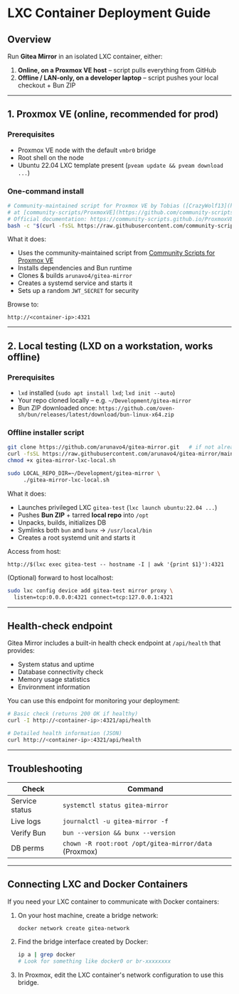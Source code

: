 # LXC Container Deployment Guide

## Overview
Run **Gitea Mirror** in an isolated LXC container, either:

1. **Online, on a Proxmox VE host** – script pulls everything from GitHub
2. **Offline / LAN-only, on a developer laptop** – script pushes your local checkout + Bun ZIP

---

## 1. Proxmox VE (online, recommended for prod)

### Prerequisites
* Proxmox VE node with the default `vmbr0` bridge
* Root shell on the node
* Ubuntu 22.04 LXC template present (`pveam update && pveam download ...`)

### One-command install

```bash
# Community-maintained script for Proxmox VE by Tobias ([CrazyWolf13](https://github.com/CrazyWolf13))
# at [community-scripts/ProxmoxVE](https://github.com/community-scripts/ProxmoxVE)
# Official documentation: https://community-scripts.github.io/ProxmoxVE/scripts?id=gitea-mirror
bash -c "$(curl -fsSL https://raw.githubusercontent.com/community-scripts/ProxmoxVE/main/ct/gitea-mirror.sh)"
```

What it does:

* Uses the community-maintained script from [Community Scripts for Proxmox VE](https://community-scripts.github.io/ProxmoxVE/)
* Installs dependencies and Bun runtime
* Clones & builds `arunavo4/gitea-mirror`
* Creates a systemd service and starts it
* Sets up a random `JWT_SECRET` for security

Browse to:

```
http://<container-ip>:4321
```

---

## 2. Local testing (LXD on a workstation, works offline)

### Prerequisites

* `lxd` installed (`sudo apt install lxd`; `lxd init --auto`)
* Your repo cloned locally – e.g. `~/Development/gitea-mirror`
* Bun ZIP downloaded once:
  `https://github.com/oven-sh/bun/releases/latest/download/bun-linux-x64.zip`

### Offline installer script

```bash
git clone https://github.com/arunavo4/gitea-mirror.git   # if not already
curl -fsSL https://raw.githubusercontent.com/arunavo4/gitea-mirror/main/scripts/gitea-mirror-lxc-local.sh -o gitea-mirror-lxc-local.sh
chmod +x gitea-mirror-lxc-local.sh

sudo LOCAL_REPO_DIR=~/Development/gitea-mirror \
     ./gitea-mirror-lxc-local.sh
```

What it does:

* Launches privileged LXC `gitea-test` (`lxc launch ubuntu:22.04 ...`)
* Pushes **Bun ZIP** + tarred **local repo** into `/opt`
* Unpacks, builds, initializes DB
* Symlinks both `bun` and `bunx` → `/usr/local/bin`
* Creates a root systemd unit and starts it

Access from host:

```
http://$(lxc exec gitea-test -- hostname -I | awk '{print $1}'):4321
```

(Optional) forward to host localhost:

```bash
sudo lxc config device add gitea-test mirror proxy \
  listen=tcp:0.0.0.0:4321 connect=tcp:127.0.0.1:4321
```

---

## Health-check endpoint

Gitea Mirror includes a built-in health check endpoint at `/api/health` that provides:

- System status and uptime
- Database connectivity check
- Memory usage statistics
- Environment information

You can use this endpoint for monitoring your deployment:

```bash
# Basic check (returns 200 OK if healthy)
curl -I http://<container-ip>:4321/api/health

# Detailed health information (JSON)
curl http://<container-ip>:4321/api/health
```

---

## Troubleshooting

| Check          | Command                                               |
| -------------- | ----------------------------------------------------- |
| Service status | `systemctl status gitea-mirror`                       |
| Live logs      | `journalctl -u gitea-mirror -f`                       |
| Verify Bun     | `bun --version && bunx --version`                     |
| DB perms       | `chown -R root:root /opt/gitea-mirror/data` (Proxmox) |

---

## Connecting LXC and Docker Containers

If you need your LXC container to communicate with Docker containers:

1. On your host machine, create a bridge network:
   ```bash
   docker network create gitea-network
   ```

2. Find the bridge interface created by Docker:
   ```bash
   ip a | grep docker
   # Look for something like docker0 or br-xxxxxxxx
   ```

3. In Proxmox, edit the LXC container's network configuration to use this bridge.
